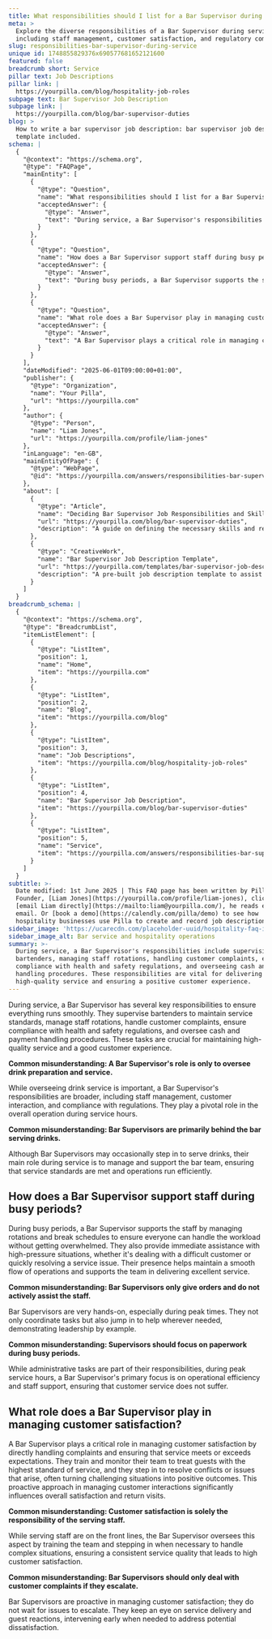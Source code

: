```yaml
---
title: What responsibilities should I list for a Bar Supervisor during service?
meta: >
  Explore the diverse responsibilities of a Bar Supervisor during service,
  including staff management, customer satisfaction, and regulatory compliance.
slug: responsibilities-bar-supervisor-during-service
unique id: 1748855829376x690577681652121600
featured: false
breadcrumb short: Service
pillar text: Job Descriptions
pillar link: |
  https://yourpilla.com/blog/hospitality-job-roles
subpage text: Bar Supervisor Job Description
subpage link: |
  https://yourpilla.com/blog/bar-supervisor-duties
blog: >
  How to write a bar supervisor job description: bar supervisor job description
  template included.
schema: |
  {
    "@context": "https://schema.org",
    "@type": "FAQPage",
    "mainEntity": [
      {
        "@type": "Question",
        "name": "What responsibilities should I list for a Bar Supervisor during service?",
        "acceptedAnswer": {
          "@type": "Answer",
          "text": "During service, a Bar Supervisor's responsibilities include supervising bartenders, managing staff rotations, handling customer complaints, ensuring compliance with health and safety regulations, and overseeing cash and payment handling procedures. These responsibilities are vital for delivering high-quality service and ensuring a positive customer experience."
        }
      },
      {
        "@type": "Question",
        "name": "How does a Bar Supervisor support staff during busy periods?",
        "acceptedAnswer": {
          "@type": "Answer",
          "text": "During busy periods, a Bar Supervisor supports the staff by managing rotations and break schedules and providing immediate assistance with high-pressure situations. Their hands-on approach helps maintain operational efficiency and supports the team in delivering excellent service."
        }
      },
      {
        "@type": "Question",
        "name": "What role does a Bar Supervisor play in managing customer satisfaction?",
        "acceptedAnswer": {
          "@type": "Answer",
          "text": "A Bar Supervisor plays a critical role in managing customer satisfaction by handling complaints and ensuring that service meets or exceeds expectations. They train and monitor their team, stepping in to resolve conflicts or issues, significantly influencing overall satisfaction and encouraging return visits."
        }
      }
    ],
    "dateModified": "2025-06-01T09:00:00+01:00",
    "publisher": {
      "@type": "Organization",
      "name": "Your Pilla",
      "url": "https://yourpilla.com"
    },
    "author": {
      "@type": "Person",
      "name": "Liam Jones",
      "url": "https://yourpilla.com/profile/liam-jones"
    },
    "inLanguage": "en-GB",
    "mainEntityOfPage": {
      "@type": "WebPage",
      "@id": "https://yourpilla.com/answers/responsibilities-bar-supervisor-during-service"
    },
    "about": [
      {
        "@type": "Article",
        "name": "Deciding Bar Supervisor Job Responsibilities and Skills",
        "url": "https://yourpilla.com/blog/bar-supervisor-duties",
        "description": "A guide on defining the necessary skills and responsibilities for a Bar Supervisor to ensure efficient bar operations."
      },
      {
        "@type": "CreativeWork",
        "name": "Bar Supervisor Job Description Template",
        "url": "https://yourpilla.com/templates/bar-supervisor-job-description",
        "description": "A pre-built job description template to assist in the hiring process of a Bar Supervisor, outlining necessary qualifications and responsibilities."
      }
    ]
  }
breadcrumb_schema: |
  {
    "@context": "https://schema.org",
    "@type": "BreadcrumbList",
    "itemListElement": [
      {
        "@type": "ListItem",
        "position": 1,
        "name": "Home",
        "item": "https://yourpilla.com"
      },
      {
        "@type": "ListItem",
        "position": 2,
        "name": "Blog",
        "item": "https://yourpilla.com/blog"
      },
      {
        "@type": "ListItem",
        "position": 3,
        "name": "Job Descriptions",
        "item": "https://yourpilla.com/blog/hospitality-job-roles"
      },
      {
        "@type": "ListItem",
        "position": 4,
        "name": "Bar Supervisor Job Description",
        "item": "https://yourpilla.com/blog/bar-supervisor-duties"
      },
      {
        "@type": "ListItem",
        "position": 5,
        "name": "Service",
        "item": "https://yourpilla.com/answers/responsibilities-bar-supervisor-during-service"
      }
    ]
  }
subtitle: >-
  Date modified: 1st June 2025 | This FAQ page has been written by Pilla
  Founder, [Liam Jones](https://yourpilla.com/profile/liam-jones), click to
  [email Liam directly](https://mailto:liam@yourpilla.com/), he reads every
  email. Or [book a demo](https://calendly.com/pilla/demo) to see how
  hospitality businesses use Pilla to create and record job descriptions.
sidebar_image: 'https://ucarecdn.com/placeholder-uuid/hospitality-faq-image.jpg'
sidebar_image_alt: Bar service and hospitality operations
summary: >-
  During service, a Bar Supervisor's responsibilities include supervising
  bartenders, managing staff rotations, handling customer complaints, ensuring
  compliance with health and safety regulations, and overseeing cash and payment
  handling procedures. These responsibilities are vital for delivering
  high-quality service and ensuring a positive customer experience.
---
```

During service, a Bar Supervisor has several key responsibilities to ensure everything runs smoothly. They supervise bartenders to maintain service standards, manage staff rotations, handle customer complaints, ensure compliance with health and safety regulations, and oversee cash and payment handling procedures. These tasks are crucial for maintaining high-quality service and a good customer experience.

**Common misunderstanding: A Bar Supervisor's role is only to oversee drink preparation and service.**

While overseeing drink service is important, a Bar Supervisor's responsibilities are broader, including staff management, customer interaction, and compliance with regulations. They play a pivotal role in the overall operation during service hours.

**Common misunderstanding: Bar Supervisors are primarily behind the bar serving drinks.**

Although Bar Supervisors may occasionally step in to serve drinks, their main role during service is to manage and support the bar team, ensuring that service standards are met and operations run efficiently.

## How does a Bar Supervisor support staff during busy periods?

During busy periods, a Bar Supervisor supports the staff by managing rotations and break schedules to ensure everyone can handle the workload without getting overwhelmed. They also provide immediate assistance with high-pressure situations, whether it's dealing with a difficult customer or quickly resolving a service issue. Their presence helps maintain a smooth flow of operations and supports the team in delivering excellent service.

**Common misunderstanding: Bar Supervisors only give orders and do not actively assist the staff.**

Bar Supervisors are very hands-on, especially during peak times. They not only coordinate tasks but also jump in to help wherever needed, demonstrating leadership by example.

**Common misunderstanding: Supervisors should focus on paperwork during busy periods.**

While administrative tasks are part of their responsibilities, during peak service hours, a Bar Supervisor's primary focus is on operational efficiency and staff support, ensuring that customer service does not suffer.

## What role does a Bar Supervisor play in managing customer satisfaction?

A Bar Supervisor plays a critical role in managing customer satisfaction by directly handling complaints and ensuring that service meets or exceeds expectations. They train and monitor their team to treat guests with the highest standard of service, and they step in to resolve conflicts or issues that arise, often turning challenging situations into positive outcomes. This proactive approach in managing customer interactions significantly influences overall satisfaction and return visits.

**Common misunderstanding: Customer satisfaction is solely the responsibility of the serving staff.**

While serving staff are on the front lines, the Bar Supervisor oversees this aspect by training the team and stepping in when necessary to handle complex situations, ensuring a consistent service quality that leads to high customer satisfaction.

**Common misunderstanding: Bar Supervisors should only deal with customer complaints if they escalate.**

Bar Supervisors are proactive in managing customer satisfaction; they do not wait for issues to escalate. They keep an eye on service delivery and guest reactions, intervening early when needed to address potential dissatisfaction.
